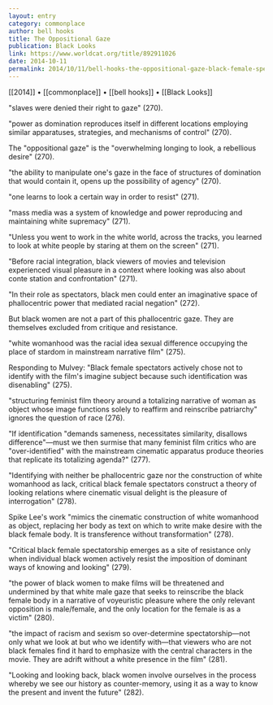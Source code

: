 ```yaml
---
layout: entry
category: commonplace
author: bell hooks
title: The Oppositional Gaze
publication: Black Looks
link: https://www.worldcat.org/title/892911026
date: 2014-10-11
permalink: 2014/10/11/bell-hooks-the-oppositional-gaze-black-female-spectators
---
```


[[2014]] • [[commonplace]] • [[bell hooks]] • [[Black Looks]]

"slaves were denied their right to gaze" (270).

"power as domination reproduces itself in different locations employing similar apparatuses, strategies, and mechanisms of control" (270).

The "oppositional gaze" is the "overwhelming longing to look, a rebellious desire" (270).

"the ability to manipulate one's gaze in the face of structures of domination that would contain it, opens up the possibility of agency" (270).

"one learns to look a certain way in order to resist" (271).

"mass media was a system of knowledge and power reproducing and maintaining white supremacy" (271).

"Unless you went to work in the white world, across the tracks, you learned to look at white people by staring at them on the screen" (271).

"Before racial integration, black viewers of movies and television experienced visual pleasure in a context where looking was also about conte station and confrontation" (271).

"In their role as spectators, black men could enter an imaginative space of phallocentric power that mediated racial negation" (272).

But black women are not a part of this phallocentric gaze. They are themselves excluded from critique and resistance.


"white womanhood was the racial idea sexual difference occupying the place of stardom in mainstream narrative film" (275).

Responding to Mulvey: "Black female spectators actively chose not to identify with the film's imagine subject because such identification was disenabling" (275).

"structuring feminist film theory around a totalizing narrative of woman as object whose image functions solely to reaffirm and reinscribe patriarchy" ignores the question of race (276).

"If identification "demands sameness, necessitates similarity, disallows difference"—must we then surmise that many feminist film critics who are "over-identified" with the mainstream cinematic apparatus produce theories that replicate its totalizing agenda?" (277).

"Identifying with neither be phallocentric gaze nor the construction of white womanhood as lack, critical black female spectators construct a theory of looking relations where cinematic visual delight is the pleasure of interrogation" (278).

Spike Lee's work "mimics the cinematic construction of white womanhood as object, replacing her body as text on which to write make desire with the black female body. It is transference without transformation" (278).

"Critical black female spectatorship emerges as a site of resistance only when individual black women actively resist the imposition of dominant ways of knowing and looking" (279).

"the power of black women to make films will be threatened and undermined by that white male gaze that seeks to reinscribe the black female body in a narrative of voyeuristic pleasure where the only relevant opposition is male/female, and the only location for the female is as a victim" (280).

"the impact of racism and sexism so over-determine spectatorship—not only what we look at but who we identify with—that viewers who are not black females find it hard to emphasize with the central characters in the movie. They are adrift without a white presence in the film" (281).

"Looking and looking back, black women involve ourselves in the process whereby we see our history as counter-memory, using it as a way to know the present and invent the future" (282).
